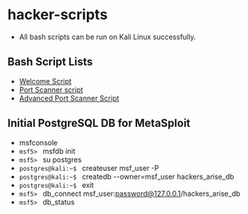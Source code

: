 # hacker-scripts

- All bash scripts can be run on Kali Linux successfully.

## Bash Script Lists

- [Welcome Script](first_bash_script.sh)
- [Port Scanner script](port_scanner.sh)
- [Advanced Port Scanner Script](advanced_port_scanner.sh)

## Initial PostgreSQL DB for MetaSploit

- msfconsole
- `msf5> ` msfdb init
- `msf5> ` su postgres
- `postgres@kali:~$ ` createuser msf_user -P
- `postgres@kali:~$ ` createdb --owner=msf_user hackers_arise_db
- `postgres@kali:~$ ` exit
- `msf5> ` db_connect msf_user:password@127.0.0.1/hackers_arise_db
- `msf5> ` db_status
